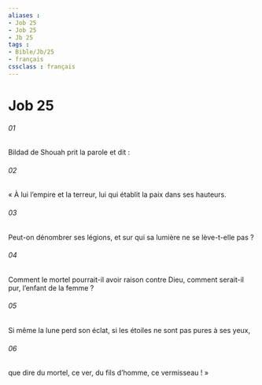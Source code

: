 ```yaml
---
aliases : 
- Job 25
- Job 25
- Jb 25
tags : 
- Bible/Jb/25
- français
cssclass : français
---
```


# Job 25

###### 01
Bildad de Shouah prit la parole et dit :
###### 02
« À lui l’empire et la terreur,
lui qui établit la paix dans ses hauteurs.
###### 03
Peut-on dénombrer ses légions,
et sur qui sa lumière ne se lève-t-elle pas ?
###### 04
Comment le mortel pourrait-il avoir raison contre Dieu,
comment serait-il pur, l’enfant de la femme ?
###### 05
Si même la lune perd son éclat,
si les étoiles ne sont pas pures à ses yeux,
###### 06
que dire du mortel, ce ver,
du fils d’homme, ce vermisseau ! »
